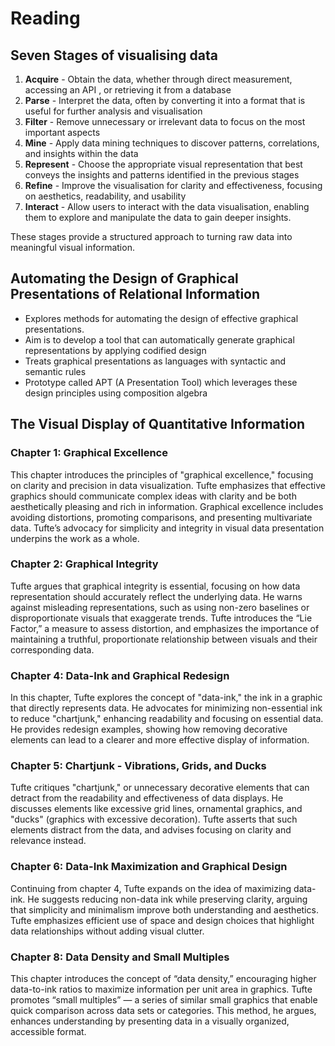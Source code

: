 # Reading
## Seven Stages of visualising data
1. **Acquire** - Obtain the data, whether through direct measurement, accessing an API , or retrieving it from a database
2. **Parse** - Interpret the data, often by converting it into a format that is useful for further analysis and visualisation
3. **Filter** - Remove unnecessary or irrelevant data to focus on the most important aspects
4. **Mine** - Apply data mining techniques to discover patterns, correlations, and insights within the data
5. **Represent** - Choose the appropriate visual representation that best conveys the insights and patterns identified in the previous stages
6. **Refine** - Improve the visualisation for clarity and effectiveness, focusing on aesthetics, readability, and usability
7. **Interact** - Allow users to interact with the data visualisation, enabling them to explore and manipulate the data to gain deeper insights. 

These stages provide a structured approach to turning raw data into meaningful visual information.

## Automating the Design of Graphical Presentations of Relational Information
- Explores methods for automating the design of effective graphical presentations.
- Aim is to develop a tool that can automatically generate graphical representations by applying codified design
- Treats graphical presentations as languages with syntactic and semantic rules
- Prototype called APT (A Presentation Tool) which leverages these design principles using composition algebra

## The Visual Display of Quantitative Information

### Chapter 1: Graphical Excellence

This chapter introduces the principles of "graphical excellence," focusing on clarity and precision in data visualization. Tufte emphasizes that effective graphics should communicate complex ideas with clarity and be both aesthetically pleasing and rich in information. Graphical excellence includes avoiding distortions, promoting comparisons, and presenting multivariate data. Tufte’s advocacy for simplicity and integrity in visual data presentation underpins the work as a whole.

### Chapter 2: Graphical Integrity

Tufte argues that graphical integrity is essential, focusing on how data representation should accurately reflect the underlying data. He warns against misleading representations, such as using non-zero baselines or disproportionate visuals that exaggerate trends. Tufte introduces the “Lie Factor,” a measure to assess distortion, and emphasizes the importance of maintaining a truthful, proportionate relationship between visuals and their corresponding data.

### Chapter 4: Data-Ink and Graphical Redesign

In this chapter, Tufte explores the concept of "data-ink," the ink in a graphic that directly represents data. He advocates for minimizing non-essential ink to reduce "chartjunk," enhancing readability and focusing on essential data. He provides redesign examples, showing how removing decorative elements can lead to a clearer and more effective display of information.

### Chapter 5: Chartjunk - Vibrations, Grids, and Ducks

Tufte critiques "chartjunk," or unnecessary decorative elements that can detract from the readability and effectiveness of data displays. He discusses elements like excessive grid lines, ornamental graphics, and "ducks" (graphics with excessive decoration). Tufte asserts that such elements distract from the data, and advises focusing on clarity and relevance instead.

### Chapter 6: Data-Ink Maximization and Graphical Design

Continuing from chapter 4, Tufte expands on the idea of maximizing data-ink. He suggests reducing non-data ink while preserving clarity, arguing that simplicity and minimalism improve both understanding and aesthetics. Tufte emphasizes efficient use of space and design choices that highlight data relationships without adding visual clutter.

### Chapter 8: Data Density and Small Multiples

This chapter introduces the concept of “data density,” encouraging higher data-to-ink ratios to maximize information per unit area in graphics. Tufte promotes “small multiples” — a series of similar small graphics that enable quick comparison across data sets or categories. This method, he argues, enhances understanding by presenting data in a visually organized, accessible format.